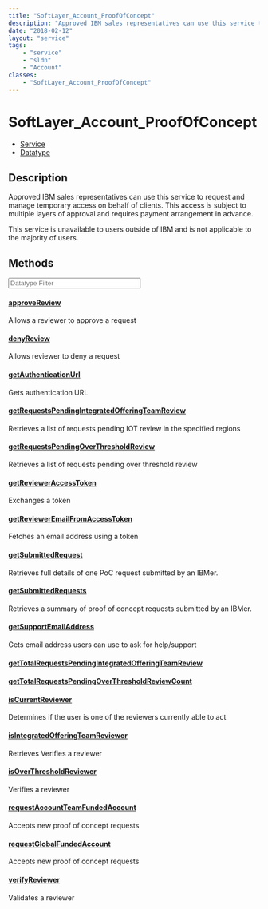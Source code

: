 ```yaml
---
title: "SoftLayer_Account_ProofOfConcept"
description: "Approved IBM sales representatives can use this service to request and manage temporary access on behalf of clients. Thi... "
date: "2018-02-12"
layout: "service"
tags:
    - "service"
    - "sldn"
    - "Account"
classes:
    - "SoftLayer_Account_ProofOfConcept"
---
```

# SoftLayer_Account_ProofOfConcept
<div id='service-datatype'>
    <ul id='sldn-reference-tabs'>
    <li id='service'> <a href='/reference/services/SoftLayer_Account_ProofOfConcept' >Service</a></li>    <li id='datatype'> <a href='/reference/datatypes/SoftLayer_Account_ProofOfConcept' >Datatype</a></li>
    </ul>
</div>

## Description
Approved IBM sales representatives can use this service to request and manage temporary access on behalf of clients. This access is subject to multiple layers of approval and requires payment arrangement in advance. 

This service is unavailable to users outside of IBM and is not applicable to the majority of users. 



        
<div id="properties" class="content service-content">

## Methods

<div class="view-filters">
    <div class="clearfix">
        <div class="search-input-box">
            <input placeholder="Datatype Filter" onkeyup="titleSearch(inputId='edit-combine', divId='method-div', elementClass='method-row')" 
                type="text" id="edit-combine" value="" size="30" maxlength="128" class="form-text">
        </div>
    </div>
</div>

#### [approveReview](/reference/services/SoftLayer_Account_ProofOfConcept/approveReview)
Allows a reviewer to approve a request

#### [denyReview](/reference/services/SoftLayer_Account_ProofOfConcept/denyReview)
Allows reviewer to deny a request

#### [getAuthenticationUrl](/reference/services/SoftLayer_Account_ProofOfConcept/getAuthenticationUrl)
Gets authentication URL

#### [getRequestsPendingIntegratedOfferingTeamReview](/reference/services/SoftLayer_Account_ProofOfConcept/getRequestsPendingIntegratedOfferingTeamReview)
Retrieves a list of requests pending IOT review in the specified regions

#### [getRequestsPendingOverThresholdReview](/reference/services/SoftLayer_Account_ProofOfConcept/getRequestsPendingOverThresholdReview)
Retrieves a list of requests pending over threshold review

#### [getReviewerAccessToken](/reference/services/SoftLayer_Account_ProofOfConcept/getReviewerAccessToken)
Exchanges a token

#### [getReviewerEmailFromAccessToken](/reference/services/SoftLayer_Account_ProofOfConcept/getReviewerEmailFromAccessToken)
Fetches an email address using a token

#### [getSubmittedRequest](/reference/services/SoftLayer_Account_ProofOfConcept/getSubmittedRequest)
Retrieves full details of one PoC request submitted by an IBMer.

#### [getSubmittedRequests](/reference/services/SoftLayer_Account_ProofOfConcept/getSubmittedRequests)
Retrieves a summary of proof of concept requests submitted by an IBMer.

#### [getSupportEmailAddress](/reference/services/SoftLayer_Account_ProofOfConcept/getSupportEmailAddress)
Gets email address users can use to ask for help/support

#### [getTotalRequestsPendingIntegratedOfferingTeamReview](/reference/services/SoftLayer_Account_ProofOfConcept/getTotalRequestsPendingIntegratedOfferingTeamReview)


#### [getTotalRequestsPendingOverThresholdReviewCount](/reference/services/SoftLayer_Account_ProofOfConcept/getTotalRequestsPendingOverThresholdReviewCount)


#### [isCurrentReviewer](/reference/services/SoftLayer_Account_ProofOfConcept/isCurrentReviewer)
Determines if the user is one of the reviewers currently able to act

#### [isIntegratedOfferingTeamReviewer](/reference/services/SoftLayer_Account_ProofOfConcept/isIntegratedOfferingTeamReviewer)
Retrieves Verifies a reviewer

#### [isOverThresholdReviewer](/reference/services/SoftLayer_Account_ProofOfConcept/isOverThresholdReviewer)
Verifies a reviewer

#### [requestAccountTeamFundedAccount](/reference/services/SoftLayer_Account_ProofOfConcept/requestAccountTeamFundedAccount)
Accepts new proof of concept requests

#### [requestGlobalFundedAccount](/reference/services/SoftLayer_Account_ProofOfConcept/requestGlobalFundedAccount)
Accepts new proof of concept requests

#### [verifyReviewer](/reference/services/SoftLayer_Account_ProofOfConcept/verifyReviewer)
Validates a reviewer

</div>

